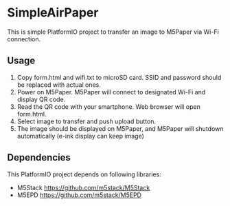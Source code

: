 # SimpleAirPaper
This is simple PlatformIO project to transfer an image to M5Paper via Wi-Fi connection.

## Usage
1. Copy form.html and wifi.txt to microSD card. SSID and password should be replaced with actual ones.
2. Power on M5Paper. M5Paper will connect to designated Wi-Fi and display QR code.
3. Read the QR code with your smartphone. Web browser will open form.html.
4. Select image to transfer and push upload button.
5. The image should be displayed on M5Paper, and M5Paper will shutdown automatically (e-ink display can keep image)

## Dependencies
This PlatformIO project depends on following libraries:
- M5Stack https://github.com/m5stack/M5Stack
- M5EPD https://github.com/m5stack/M5EPD
